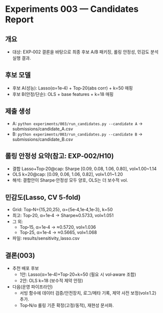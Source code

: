 # Experiments 003 — Candidates Report

## 개요
- 대상: EXP‑002 결론을 바탕으로 최종 후보 A/B 패키징, 롤링 안정성, 민감도 분석 실행 결과.

## 후보 모델
- 후보 A(성능): Lasso(α=1e‑4) + Top‑20(abs corr) + k=50 매핑
- 후보 B(안정/단순): OLS + base features + k=18 매핑

## 제출 생성
- A: `python experiments/003/run_candidates.py --candidate A` → submissions/candidate_A.csv
- B: `python experiments/003/run_candidates.py --candidate B` → submissions/candidate_B.csv

## 롤링 안정성 요약(참고: EXP‑002/H10)
- 결합 Lasso+Top‑20@cap: Sharpe [0.09, 0.08, 1.06, 0.80], vol≈1.00~1.14
- OLS k=20@cap: [0.09, 0.06, 1.06, 0.82], vol≈1.01~1.20
- 해석: 결합안이 Sharpe·안정성 모두 양호, OLS는 더 보수적 vol.

## 민감도(Lasso, CV 5‑fold)
- Grid: Top‑N={15,20,25}, α={5e‑4,1e‑4,1e‑3}, k=50
- 최고: Top‑20, α=1e‑4 → Sharpe≈0.5733, vol≈1.051
- 그 외:
  - Top‑15, α=1e‑4 → ≈0.5720, vol≈1.036
  - Top‑25, α=1e‑4 → ≈0.5665, vol≈1.068
- 파일: results/sensitivity_lasso.csv

## 결론(003)
- 추천 배포 후보
  - 1안: Lasso(α=1e‑4)+Top‑20+k=50 (필요 시 vol‑aware 조합)
  - 2안: OLS k=18 (보수적 제약 안정)
- 다음(운영 파이프라인)
  - 서빙 함수에 데이터 검증/안전장치, 로그/메타 기록, 제약 사전 보정(vol≤1.2) 추가.
  - Top‑N/α 롤링 기준 확정(고정/동적), 재현성 문서화.
